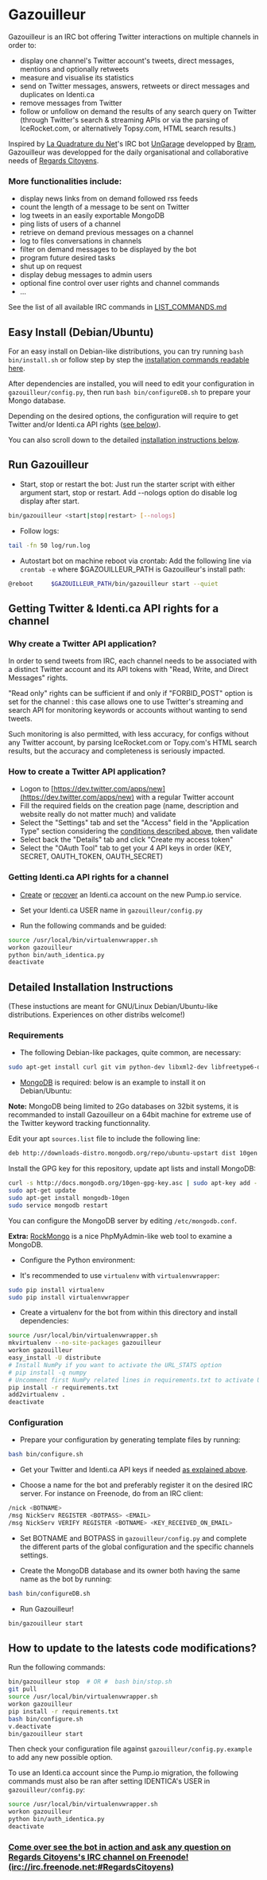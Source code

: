 # Gazouilleur

Gazouilleur is an IRC bot offering Twitter interactions on multiple channels in order to:

 * display one channel's Twitter account's tweets, direct messages, mentions and optionally retweets
 * measure and visualise its statistics
 * send on Twitter messages, answers, retweets or direct messages and duplicates on Identi.ca
 * remove messages from Twitter
 * follow or unfollow on demand the results of any search query on Twitter (through Twitter's search & streaming APIs or via the parsing of IceRocket.com, or alternatively Topsy.com, HTML search results.)

Inspired by [La Quadrature du Net](http://www.laquadrature.net/)'s IRC bot [UnGarage](https://www.laquadrature.net/fr/chat-old) developped by [Bram](http://blog.worlddomination.be/projects/ungarage.html), Gazouilleur was developped for the daily organisational and collaborative needs of [Regards Citoyens](http://www.regardscitoyens.org/).

### More functionalities include:

 * display news links from on demand followed rss feeds
 * count the length of a message to be sent on Twitter
 * log tweets in an easily exportable MongoDB
 * ping lists of users of a channel
 * retrieve on demand previous messages on a channel
 * log to files conversations in channels
 * filter on demand messages to be displayed by the bot
 * program future desired tasks
 * shut up on request
 * display debug messages to admin users
 * optional fine control over user rights and channel commands
 * ...

See the list of all available IRC commands in [LIST_COMMANDS.md](/LIST_COMMANDS.md)



## Easy Install (Debian/Ubuntu)

For an easy install on Debian-like distributions, you can try running `bash bin/install.sh` or follow step by step the [installation commands readable here](/bin/install.sh).

After dependencies are installed, you will need to edit your configuration in `gazouilleur/config.py`, then run `bash bin/configureDB.sh` to prepare your Mongo database.

Depending on the desired options, the configuration will require to get Twitter and/or Identi.ca API rights ([see below](#getting-twitter--identica-api-rights-for-a-channel)).

You can also scroll down to the detailed [installation instructions below](#detailed-installation-instructions).

## Run Gazouilleur

 * Start, stop or restart the bot:
Just run the starter script with either argument start, stop or restart.
Add --nologs option do disable log display after start.

 ```bash
 bin/gazouilleur <start|stop|restart> [--nologs]
 ```

 * Follow logs:

 ```bash
 tail -fn 50 log/run.log
 ```

 * Autostart bot on machine reboot via crontab:
Add the following line via `crontab -e` where $GAZOUILLEUR_PATH is Gazouilleur's install path:

 ```bash
 @reboot     $GAZOUILLEUR_PATH/bin/gazouilleur start --quiet
 ```


## Getting Twitter & Identi.ca API rights for a channel

### Why create a Twitter API application?

In order to send tweets from IRC, each channel needs to be associated with a distinct Twitter account and its API tokens with "Read, Write, and Direct Messages" rights.

"Read only" rights can be sufficient if and only if "FORBID_POST" option is set for the channel : this case allows one to use Twitter's streaming and search API for monitoring keywords or accounts without wanting to send tweets.

Such monitoring is also permitted, with less accuracy, for configs without any Twitter account, by parsing IceRocket.com or Topy.com's HTML search results, but the accuracy and completeness is seriously impacted.

### How to create a Twitter API application?

  + Logon to [https://dev.twitter.com/apps/new](https://dev.twitter.com/apps/new) with a regular Twitter account
  + Fill the required fields on the creation page (name, description and website really do not matter much) and validate
  + Select the "Settings" tab and set the "Access" field in the "Application Type" section considering the [conditions described above](#getting-twitter--identica-api-rights-for-a-channel), then validate
  + Select back the "Details" tab and click "Create my access token"
  + Select the "OAuth Tool" tab to get your 4 API keys in order (KEY, SECRET, OAUTH_TOKEN, OAUTH_SECRET)


### Getting Identi.ca API rights for a channel

 * [Create](https://identi.ca/main/register) or [recover](https://identi.ca/main/recover) an Identi.ca account on the new Pump.io service.

 * Set your Identi.ca USER name in `gazouilleur/config.py`

 * Run the following commands and be guided:

 ```bash
 source /usr/local/bin/virtualenvwrapper.sh
 workon gazouilleur
 python bin/auth_identica.py
 deactivate
 ```

## Detailed Installation Instructions

(These instuctions are meant for GNU/Linux Debian/Ubuntu-like distributions. Experiences on other distribs welcome!)

### Requirements

 * The following Debian-like packages, quite common, are necessary:

 ```bash
 sudo apt-get install curl git vim python-dev libxml2-dev libfreetype6-dev libpng-dev
 ```

 * [MongoDB](http://www.mongodb.org/) is required: below is an example to install it on Debian/Ubuntu:

**Note:** MongoDB being limited to 2Go databases on 32bit systems, it is recommanded to install Gazouilleur on a 64bit machine for extreme use of the Twitter keyword tracking functionnality.

Edit your apt `sources.list` file to include the following line:

```bash
deb http://downloads-distro.mongodb.org/repo/ubuntu-upstart dist 10gen
```

Install the GPG key for this repository, update apt lists and install MongoDB:

```bash
curl -s http://docs.mongodb.org/10gen-gpg-key.asc | sudo apt-key add -
sudo apt-get update
sudo apt-get install mongodb-10gen
sudo service mongodb restart
```

You can configure the MongoDB server by editing `/etc/mongodb.conf`.

**Extra:** [RockMongo](http://rockmongo.com/) is a nice PhpMyAdmin-like web tool to examine a MongoDB.


 * Configure the Python environment:

  + It's recommended to use `virtualenv` with `virtualenvwrapper`:

  ```bash
  sudo pip install virtualenv
  sudo pip install virtualenvwrapper
  ```

  + Create a virtualenv for the bot from within this directory and install dependencies:

  ```bash
  source /usr/local/bin/virtualenvwrapper.sh
  mkvirtualenv --no-site-packages gazouilleur
  workon gazouilleur
  easy_install -U distribute
  # Install NumPy if you want to activate the URL_STATS option
  # pip install -q numpy
  # Uncomment first NumPy related lines in requirements.txt to activate URL_STATS
  pip install -r requirements.txt
  add2virtualenv .
  deactivate
  ```

### Configuration

 * Prepare your configuration by generating template files by running:

 ```bash
 bash bin/configure.sh
 ```

 * Get your Twitter and Identi.ca API keys if needed [as explained above](#getting-twitter--identica-api-rights-for-a-channel).


 * Choose a name for the bot and preferably register it on the desired IRC server. For instance on Freenode, do from an IRC client:

 ```bash
 /nick <BOTNAME>
 /msg NickServ REGISTER <BOTPASS> <EMAIL>
 /msg NickServ VERIFY REGISTER <BOTNAME> <KEY_RECEIVED_ON_EMAIL>
 ```

 * Set BOTNAME and BOTPASS in `gazouilleur/config.py` and complete the different parts of the global configuration and the specific channels settings.


 * Create the MongoDB database and its owner both having the same name as the bot by running:

 ```bash
 bash bin/configureDB.sh
 ```

 * Run Gazouilleur!

 ```bash
 bin/gazouilleur start
 ```

## How to update to the latests code modifications?

Run the following commands:

 ```bash
 bin/gazouilleur stop  # OR #  bash bin/stop.sh
 git pull
 source /usr/local/bin/virtualenvwrapper.sh
 workon gazouilleur
 pip install -r requirements.txt
 bash bin/configure.sh
 v.deactivate
 bin/gazouilleur start
 ```

Then check your configuration file against `gazouilleur/config.py.example` to add any new possible option.

To use an Identi.ca account since the Pump.io migration, the following commands must also be ran after setting IDENTICA's USER in `gazouilleur/config.py`:

 ```bash
 source /usr/local/bin/virtualenvwrapper.sh
 workon gazouilleur
 python bin/auth_identica.py
 deactivate
 ```


### [Come over see the bot in action and ask any question on Regards Citoyens's IRC channel on Freenode! (irc://irc.freenode.net:#RegardsCitoyens)](https://kiwiirc.com/client/irc.freenode.net/?nick=gazou|?#regardscitoyens)
